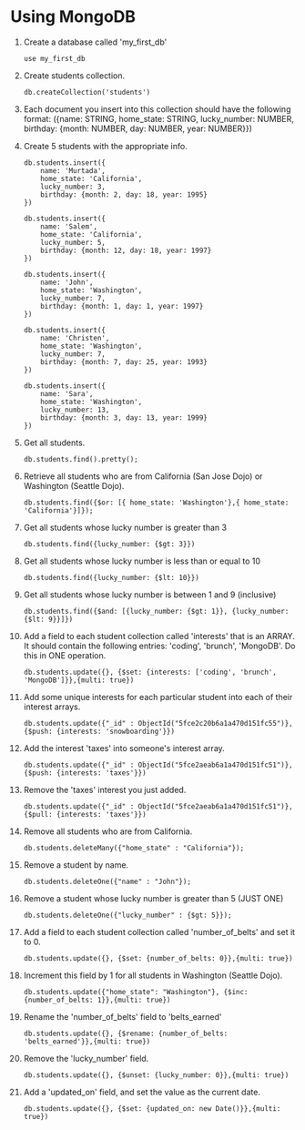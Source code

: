 # Using MongoDB

1. Create a database called 'my_first_db'

   ```mongodb
   use my_first_db
   ```

2. Create students collection.

   ```mongodb
   db.createCollection('students')
   ```

3. Each document you insert into this collection should have the following format: ({name: STRING, home_state: STRING, lucky_number: NUMBER, birthday: {month: NUMBER, day: NUMBER, year: NUMBER}})

4. Create 5 students with the appropriate info.

   ```mongodb
   db.students.insert({
       name: 'Murtada',
       home_state: 'California',
       lucky_number: 3,
       birthday: {month: 2, day: 18, year: 1995}
   })

   db.students.insert({
       name: 'Salem',
       home_state: 'California',
       lucky_number: 5,
       birthday: {month: 12, day: 18, year: 1997}
   })

   db.students.insert({
       name: 'John',
       home_state: 'Washington',
       lucky_number: 7,
       birthday: {month: 1, day: 1, year: 1997}
   })

   db.students.insert({
       name: 'Christen',
       home_state: 'Washington',
       lucky_number: 7,
       birthday: {month: 7, day: 25, year: 1993}
   })

   db.students.insert({
       name: 'Sara',
       home_state: 'Washington',
       lucky_number: 13,
       birthday: {month: 3, day: 13, year: 1999}
   })
   ```

5. Get all students.

   ```mongo
   db.students.find().pretty();
   ```

6. Retrieve all students who are from California (San Jose Dojo) or Washington (Seattle Dojo).

   ```mongodb
   db.students.find({$or: [{ home_state: 'Washington'},{ home_state: 'California'}]});
   ```

7. Get all students whose lucky number is greater than 3

   ```mongodb
   db.students.find({lucky_number: {$gt: 3}})
   ```

8. Get all students whose lucky number is less than or equal to 10

   ```mongodb
   db.students.find({lucky_number: {$lt: 10}})
   ```

9. Get all students whose lucky number is between 1 and 9 (inclusive)

   ```mongodb
   db.students.find({$and: [{lucky_number: {$gt: 1}}, {lucky_number: {$lt: 9}}]})
   ```

10. Add a field to each student collection called 'interests' that is an ARRAY. It should contain the following entries: 'coding', 'brunch', 'MongoDB'. Do this in ONE operation.

    ```mongodb
    db.students.update({}, {$set: {interests: ['coding', 'brunch', 'MongoDB']}},{multi: true})
    ```

11. Add some unique interests for each particular student into each of their interest arrays.

    ```mongo
    db.students.update({"_id" : ObjectId("5fce2c20b6a1a470d151fc55")}, {$push: {interests: 'snowboarding'}})
    ```

12. Add the interest 'taxes' into someone's interest array.

    ```mongo
    db.students.update({"_id" : ObjectId("5fce2aeab6a1a470d151fc51")}, {$push: {interests: 'taxes'}})
    ```

13. Remove the 'taxes' interest you just added.

    ```mongo
    db.students.update({"_id" : ObjectId("5fce2aeab6a1a470d151fc51")}, {$pull: {interests: 'taxes'}})
    ```

14. Remove all students who are from California.

    ```mongo
    db.students.deleteMany({"home_state" : "California"});
    ```

15. Remove a student by name.

    ```mongo
    db.students.deleteOne({"name" : "John"});
    ```

16. Remove a student whose lucky number is greater than 5 (JUST ONE)

    ```mongo
    db.students.deleteOne({"lucky_number" : {$gt: 5}});
    ```

17. Add a field to each student collection called 'number_of_belts' and set it to 0.

    ```mongo
    db.students.update({}, {$set: {number_of_belts: 0}},{multi: true})
    ```

18. Increment this field by 1 for all students in Washington (Seattle Dojo).

    ```mongo
    db.students.update({"home_state": "Washington"}, {$inc: {number_of_belts: 1}},{multi: true})
    ```

19. Rename the 'number_of_belts' field to 'belts_earned'

    ```mongo
    db.students.update({}, {$rename: {number_of_belts: 'belts_earned'}},{multi: true})
    ```

20. Remove the 'lucky_number' field.

    ```mongo
    db.students.update({}, {$unset: {lucky_number: 0}},{multi: true})
    ```

21. Add a 'updated_on' field, and set the value as the current date.

    ```mongo
    db.students.update({}, {$set: {updated_on: new Date()}},{multi: true})
    ```

